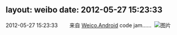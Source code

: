 layout: weibo
date: 2012-05-27 15:23:33
---
2012-05-27 15:23:33  &nbsp;&nbsp;&nbsp;&nbsp;&nbsp;&nbsp; 来自 <a href="http://app.weibo.com/t/feed/l4RWD" rel="nofollow">Weico.Android</a>
code jam…… ​​​
![图片](https://ww3.sinaimg.cn/large/6d2a6003jw1dtcwodaljej.jpg)
